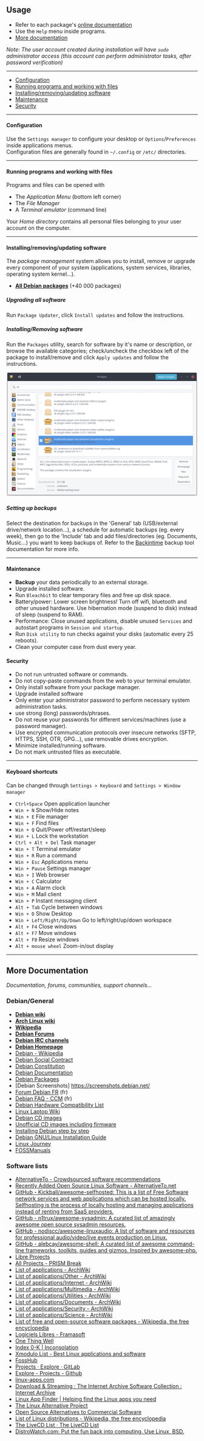 ## Usage

 * Refer to each package's [online documentation](packages.md)
 * Use the `Help` menu inside programs.
 * [More documentation](#more-documentation)

_Note: The user account created during installation will have `sudo` administrator access (this account can perform administrator tasks, after password verification)_
 
-------------------------------------------

 * [Configuration](#configuration)
 * [Running programs and working with files](#running-programs-and-working-with-files)
 * [Installing/removing/updating software](#installingremovingupdating-software)
 * [Maintenance](#maintenance)
 * [Security](#security)
 
-------------------------------------------

#### Configuration

Use the `Settings manager` to configure your desktop or `Options`/`Preferences` inside applications menus.  
Configuration files are generally found in `~/.config` or `/etc/` directories.

------------------------------------------

#### Running programs and working with files

Programs and files can be opened with

 * The _Application Menu_ (bottom left corner)
 * The _File Manager_
 * A _Terminal emulator_ (command line)
 
Your _Home directory_ contains all personal files belonging to your user account on the computer.

------------------------------------------

#### Installing/removing/updating software

The _package management_ system allows you to install, remove or upgrade every component of your system (applications, system services, libraries, operating system kernel...).

 * **[All Debian packages](https://packages.debian.org)** (+40 000 packages)

##### Upgrading all software

Run `Package Updater`, click `Install updates` and follow the instructions.

<!--- * From the [Synaptic](packages/synaptic.md) package manager:
   * click `Reload`, `Mark all upgrades`, `Apply`.
   * Review the proposed changes and `Apply`.

![](res/synaptic-upgrade.png) -->

##### Installing/Removing software

Run the `Packages` utility, search for software by it's name or description, or browse the available categories; check/uncheck the checkbox left of the package to install/remove and click `Apply updates` and follow the instructions.

![](res/gpk-install-remove.png)

<!-- * Use the `Search` button to search in package names or descriptions.
 * From the [Synaptic](packages/synaptic.md) package manager:
  * Right-click the package to install/remove
  * `Select for installation` or `Select for removal`.
  * Click `Apply` to proceed to installation.

![](res/synaptic-search-install.png) ![](res/synaptic-purge.png) -->

##### Setting up backups

Select the destination for backups in the 'General' tab (USB/external
drive/network location...), a schedule for automatic backups (eg. every week),
then go to the 'Include' tab and add files/directories (eg. Documents, Music...)
you want to keep backups of. Refer to the [Backintime](http://backintime.readthedocs.io/en/latest/) backup tool documentation for more info.

------------------------------------------

#### Maintenance

 * **Backup** your data periodically to an external storage.
 * Upgrade installed software.
 * Run `Bleachbit` to clear temporary files and free up disk space.
 * Battery/power: Lower screen brightness! Turn off wifi, bluetooth and other unused hardware. Use hibernation mode (suspend to disk) instead of sleep (suspend to RAM).
 * Performance: Close unused applications, disable unused `Services` and autostart programs in `Session and startup`.
 * Run `Disk utility` to run checks against your disks (automatic every 25 reboots).
 * Clean your computer case from dust every year.


#### Security

 * Do not run untrusted software or commands.
 * Do not copy-paste commands from the web to your terminal emulator.
 * Only install software from your package manager.
 * Upgrade installed software
 * Only enter your administrator password to perform necessary system administration tasks.
 * use strong (long) passwords/phrases.
 * Do not reuse your passwords for different services/machines (use a password manager).
 * Use encrypted communication protocols over insecure networks (SFTP, HTTPS, SSH, OTR, GPG...), use removable drives encryption.
 * Minimize installed/running software.
 * Do not mark untrusted files as executable.

------------------------------------------

#### Keyboard shortcuts

Can be changed through `Settings > Keyboard` and `Settings > Window manager`

 * `Ctrl+Space` Open application launcher
 * `Win + N` Show/Hide notes
 * `Win + E` File manager
 * `Win + F` Find files
 * `Win + Q` Quit/Power off/restart/sleep
 * `Win + L` Lock the workstation
 * `Ctrl + Alt + Del` Task manager
 * `Win + T` Terminal emulator
 * `Win + R` Run a command
 * `Win + Esc` Applications menu
 * `Win + Pause` Settings manager
 * `Win + I` Web browser
 * `Win + C` Calculator
 * `Win + A` Alarm clock
 * `Win + M` Mail client
 * `Win + P` Instant messaging client
 * `Alt + Tab` Cycle between windows
 * `Win + D` Show Desktop
 * `Win + Left/Right/Up/Down` Go to left/right/up/down workspace
 * `Alt + F4` Close windows
 * `Alt + F7` Move windows
 * `Alt + F8` Resize windows
 * `Alt + mouse wheel` Zoom-in/out display


--------------------------------------------

## More Documentation

_Documentation, forums, communities, support channels..._

### Debian/General

 * **[Debian wiki](https://wiki.debian.org/fr/FrontPage)**
 * **[Arch Linux wiki](https://wiki.archlinux.org/)**
 * **[Wikipedia](https://en.wikipedia.org/wiki/Main_Page)**
 * **[Debian Forums](http://forums.debian.net)**
 * **[Debian IRC channels](https://wiki.debian.org/IRC)**
 * **[Debian Homepage](https://www.debian.org/)**
  * [Debian - Wikipedia](https://en.wikipedia.org/wiki/Debian)
  * [Debian Social Contract](https://www.debian.org/social_contract)
  * [Debian Constitution](https://www.debian.org/devel/constitution)
 * [Debian Documentation](https://www.debian.org/doc/)
 * [Debian Packages](https://www.debian.org/distrib/packages)
  * [Debian Screenshots] https://screenshots.debian.net/
 * [Forum Debian FR](https://www.debian-fr.org/) (fr)
  * [Debian FAQ - CCM](http://www.commentcamarche.net/faq/linux-97) (fr)
 * [Debian Hardware Compatibility List](http://kmuto.jp/debian/hcl/index.cgi)
  * [Linux Laptop Wiki](http://www.linlap.com/)
 * [Debian CD images](http://cdimage.debian.org/cdimage/)
  * [Unofficial CD images including firmware](http://cdimage.debian.org/cdimage/unofficial/non-free/cd-including-firmware/)
  * [Installing Debian step by step](https://debian-handbook.info/browse/stable/sect.installation-steps.html)
  * [Debian GNU/Linux Installation Guide](https://www.debian.org/releases/stable/amd64/index.html.en)
 * [Linux Journey](https://linuxjourney.com/)
 * [FOSSManuals](http://en.flossmanuals.net/)

### Software lists


 * [AlternativeTo - Crowdsourced software recommendations](http://alternativeto.net/)
  * [Recently Added Open Source Linux Software - AlternativeTo.net](https://alternativeto.net/platform/linux/?license=opensource&sort=addeddate)
 * [GitHub - Kickball/awesome-selfhosted: This is a list of Free Software network services and web applications which can be hosted locally. Selfhosting is the process of locally hosting and managing applications instead of renting from SaaS providers.](https://github.com/Kickball/awesome-selfhosted)
 * [GitHub - n1trux/awesome-sysadmin: A curated list of amazingly awesome open source sysadmin resources.](https://github.com/n1trux/awesome-sysadmin)
 * [GitHub - nodiscc/awesome-linuxaudio: A list of software and resources for professional audio/video/live events production on Linux.](https://github.com/nodiscc/awesome-linuxaudio)
 * [GitHub - alebcay/awesome-shell: A curated list of awesome command-line frameworks, toolkits, guides and gizmos. Inspired by awesome-php.](https://github.com/alebcay/awesome-shell)
 * [Libre Projects](http://libreprojects.net/)
 * [All Projects - PRISM Break](https://prism-break.org/en/all/)
 * [List of applications - ArchWiki](https://wiki.archlinux.org/index.php/List_of_Applications)
 * [List of applications/Other - ArchWiki](https://wiki.archlinux.org/index.php/List_of_Applications/Other)
 * [List of applications/Internet - ArchWiki](https://wiki.archlinux.org/index.php/List_of_applications/Internet)
 * [List of applications/Multimedia - ArchWiki](https://wiki.archlinux.org/index.php/List_of_applications/Multimedia)
 * [List of applications/Utilities - ArchWiki](https://wiki.archlinux.org/index.php/List_of_applications/Utilities)
 * [List of applications/Documents - ArchWiki](https://wiki.archlinux.org/index.php/List_of_applications/Documents)
 * [List of applications/Security - ArchWiki](https://wiki.archlinux.org/index.php/List_of_applications/Security)
 * [List of applications/Science - ArchWiki](https://wiki.archlinux.org/index.php/List_of_applications/Science)
 * [List of free and open-source software packages - Wikipedia, the free encyclopedia](https://en.wikipedia.org/wiki/List_of_free_and_open-source_software_packages)
 * [Logiciels Libres - Framasoft](http://www.framasoft.net/rubrique2.html)
 * [One Thing Well](http://onethingwell.org/)
 * [Index 0-K | Inconsolation](http://inconsolation.wordpress.com/index/)
 * [Xmodulo List - Best Linux applications and software](http://list.xmodulo.com/)
 * [FossHub](http://www.fosshub.com/)
 * [Projects · Explore · GitLab](https://gitlab.com/explore)
 * [Explore - Projects - Github](https://github.com/explore)
 * [linux-apps.com](http://gtk-apps.org/)
 * [Download & Streaming : The Internet Archive Software Collection : Internet Archive](https://archive.org/details/software)
 * [Linux App Finder | Helping find the Linux apps you need](http://linuxappfinder.com/)
 * [The Linux Alternative Project](http://www.linuxalt.com/)
 * [Open Source Alternatives to Commercial Software](http://www.osalt.com/)
 * [List of Linux distributions - Wikipedia, the free encyclopedia](https://en.wikipedia.org/wiki/List_of_Linux_distributions)
 * [The LiveCD List &middot; The LiveCD List](http://www.livecdlist.com/)
 * [DistroWatch.com: Put the fun back into computing. Use Linux, BSD.](http://distrowatch.com/)
